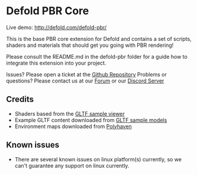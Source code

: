 # Defold PBR Core

Live demo: http://defold.com/defold-pbr/

This is the base PBR core extension for Defold and contains a set of scripts, shaders and materials that should get you going with PBR rendering!

Please consult the README.md in the defold-pbr folder for a guide how to integrate this extension into your project.

Issues? Please open a ticket at the [Github Repository](https://github.com/Jhonnyg/defold-pbr)
Problems or questions? Please contact us at our [Forum](https://forum.defold.com/) or our [Discord Server](https://discord.gg/6eSFn3U5)

## Credits

* Shaders based from the [GLTF sample viewer](https://github.com/KhronosGroup/glTF-Sample-Viewer)
* Example GLTF content downloaded from [GLTF sample models](https://github.com/KhronosGroup/glTF-Sample-Models)
* Environment maps downloaded from [Polyhaven](https://polyhaven.com)

## Known issues

* There are several known issues on linux platform(s) currently, so we can't guarantee any support on linux currently.
